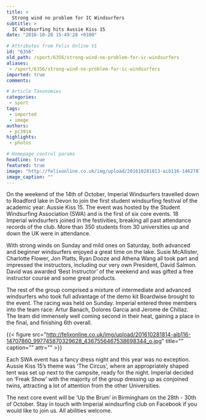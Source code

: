 ```yaml
---
title: >
  Strong wind no problem for IC Windsurfers
subtitle: >
  IC Windsurfing hits Aussie Kiss 15
date: "2016-10-28 15:49:28 +0100"

# Attributes from Felix Online V1
id: "6356"
old_path: /sport/6356/strong-wind-no-problem-for-ic-windsurfers
aliases:
 - /sport/6356/strong-wind-no-problem-for-ic-windsurfers
imported: true
comments:

# Article Taxonomies
categories:
 - sport
tags:
 - imported
 - image
authors:
 - pc3914
highlights:
 - photos

# Homepage control params
headline: true
featured: true
image: "http://felixonline.co.uk/img/upload/201610281813-aib116-14627878_10153756983691577_1409556302_n.jpg"
image_caption: ""
---
```


On the weekend of the 14th of October, Imperial Windsurfers travelled down to Roadford lake in Devon to join the first student windsurfing festival of the academic year: Aussie Kiss 15. The event was hosted by the Student Windsurfing Association (SWA) and is the first of six core events. 18 Imperial windsurfers joined in the festivities, breaking all past attendance records of the club. More than 350 students from 30 universities up and down the UK were in attendance.

With strong winds on Sunday and mild ones on Saturday, both advanced and beginner windsurfers enjoyed a great time on the lake. Susie McAllister, Charlotte Flower, Jon Platts, Ryan Dooze and Athena Wang all took part and impressed the instructors, including our very own President, David Salmon. David was awarded ‘Best Instructor’ of the weekend and was gifted a free instructor course and some great products.

The rest of the group comprised a mixture of intermediate and advanced windsurfers who took full advantage of the demo kit Boardwise brought to the event. The racing was held on Sunday. Imperial entered three members into the team race: Artur Banach, Dolores Garcia and Jerome de Chillaz. The team did immensely well coming second in their heat, gaining a place in the final, and finishing 6th overall.

{{< figure src="http://felixonline.co.uk/img/upload/201610281814-aib116-14707860_997745870329628_4367556467538698344_o.jpg" title="" caption="" attr="" >}}

Each SWA event has a fancy dress night and this year was no exception. Aussie Kiss 15’s theme was ‘The Circus’, where an appropriately shaped tent was set up next to the campsite, ready for the night. Imperial decided on ‘Freak Show’ with the majority of the group dressing up as conjoined twins, attracting a lot of attention from the other Universities.

The next core event will be ‘Up the Brum’ in Birmingham on the 28th - 30th of October. Stay in touch with Imperial windsurfing club on Facebook if you would like to join us. All abilities welcome.
